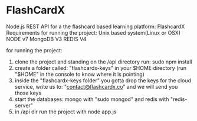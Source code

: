 # FlashCardX
Node.js REST API for a the flashcard based learning platform: FlashcardX
Requirements for running the project:
Unix based system(Linux or OSX)
NODE v7
MongoDB V3
REDIS V4

for running the project:
1) clone the project and standing on the /api directory run: sudo npm install
2) create a folder called: "flashcardx-keys" in your $HOME directory (run "$HOME" in the console to know where it is pointing)
3) inside the "flashcardx-keys folder" you gotta drop the keys for the cloud service, write us to: "contact@flashcardx.co" and we will send you those keys
4) start the databases: mongo with "sudo mongod" and redis with "redis-server"
5) in /api dir run the project with node app.js
